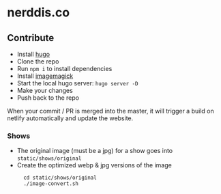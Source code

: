 # nerddis.co

## Contribute

* Install [hugo](https://gohugo.io/getting-started/installing/)
* Clone the repo
* Run `npm i` to install dependencies
* Install [imagemagick](https://imagemagick.org/script/download.php)
* Start the local hugo server: `hugo server -D`
* Make your changes
* Push back to the repo

When your commit / PR is merged into the master, it will trigger a build on netlify automatically and update the website. 


### Shows

* The original image (must be a jpg) for a show goes into `static/shows/original`
* Create the optimized webp & jpg versions of the image
  ```
    cd static/shows/original
    ./image-convert.sh
  ```